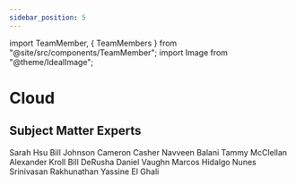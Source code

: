 ```yaml
---
sidebar_position: 5
---
```


import TeamMember, { TeamMembers } from "@site/src/components/TeamMember";
import Image from "@theme/IdealImage";

# Cloud

## Subject Matter Experts

<TeamMembers>
    <TeamMember github="greenhsu123">Sarah Hsu</TeamMember>
    <TeamMember github="dubrie">Bill Johnson</TeamMember>
    <TeamMember github="camcash17">Cameron Casher</TeamMember>
    <TeamMember github="navveenb">Navveen Balani</TeamMember>
    <TeamMember github="tmcclell">Tammy McClellan</TeamMember>
    <TeamMember github="alex-kroll">Alexander Kroll</TeamMember>
    <TeamMember github="bderusha">Bill DeRusha</TeamMember>
    <TeamMember github="danielvaughn">Daniel Vaughn</TeamMember>
    <TeamMember github="marcoshidalgonunes">Marcos Hidalgo Nunes</TeamMember>
    <TeamMember github="srini1978">Srinivasan Rakhunathan</TeamMember>
    <TeamMember github="yelghali">Yassine El Ghali</TeamMember>
</TeamMembers>
